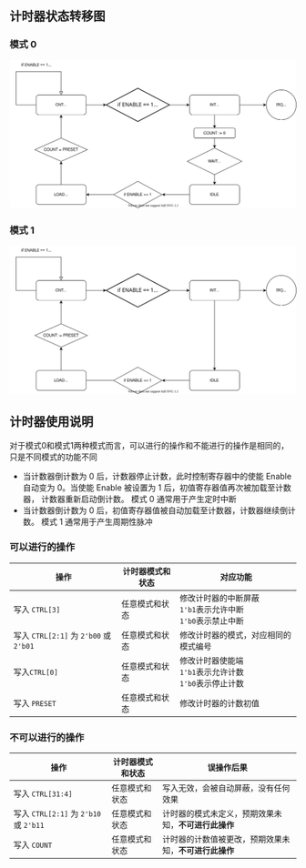 ## 计时器状态转移图

### 模式 0

![BUAA_CO_P7_Counter_MODE0](BUAA_CO_P7_Counter_MODE0.svg)

### 模式 1

![BUAA_CO_P7_Counter_MODE1](BUAA_CO_P7_Counter_MODE1.svg)

## 计时器使用说明

对于模式0和模式1两种模式而言，可以进行的操作和不能进行的操作是相同的，只是不同模式的功能不同

- 当计数器倒计数为 0 后，计数器停止计数，此时控制寄存器中的使能 Enable 自动变为 0。当使能 Enable 被设置为 1 后，初值寄存器值再次被加载至计数器， 计数器重新启动倒计数。 模式 0 通常用于产生定时中断
- 当计数器倒计数为 0 后，初值寄存器值被自动加载至计数器，计数器继续倒计数。 模式 1 通常用于产生周期性脉冲

### 可以进行的操作

| 操作                                   | 计时器模式和状态 | 对应功能                                                     |
| -------------------------------------- | ---------------- | ------------------------------------------------------------ |
| 写入 `CTRL[3]`                         | 任意模式和状态   | 修改计时器的中断屏蔽 <br/>`1'b1`表示允许中断 <br />`1'b0`表示禁止中断 |
| 写入 `CTRL[2:1]` 为 `2'b00` 或 `2'b01` | 任意模式和状态   | 修改计时器的模式，对应相同的模式编号                         |
| 写入`CTRL[0]`                          | 任意模式和状态   | 修改计时器使能端<br/>`1'b1`表示允许计数 <br />`1'b0`表示停止计数 |
| 写入 `PRESET`                          | 任意模式和状态   | 修改计时器的计数初值                                         |

### 不可以进行的操作

| 操作                                   | 计时器模式和状态 | 误操作后果                                             |
| -------------------------------------- | ---------------- | ------------------------------------------------------ |
| 写入 `CTRL[31:4]`                      | 任意模式和状态   | 写入无效，会被自动屏蔽，没有任何效果                   |
| 写入 `CTRL[2:1]` 为 `2'b10` 或 `2'b11` | 任意模式和状态   | 计时器的模式未定义，预期效果未知，**不可进行此操作**   |
| 写入 `COUNT`                           | 任意模式和状态   | 计时器的计数值被更改，预期效果未知，**不可进行此操作** |